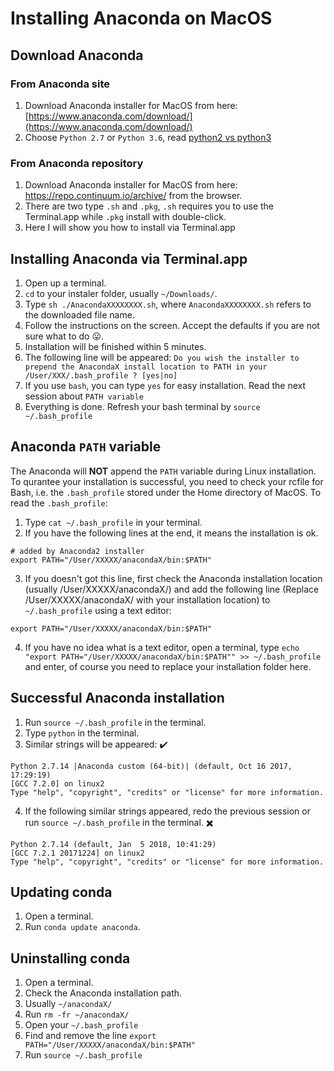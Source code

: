 # Installing Anaconda on MacOS

## Download Anaconda

### From Anaconda site
1. Download Anaconda installer for MacOS from here: [https://www.anaconda.com/download/](https://www.anaconda.com/download/)
2. Choose ``Python 2.7`` or ``Python 3.6``, read
[python2 vs python3](./python2-vs-python3.md)

### From Anaconda repository
1. Download Anaconda installer for MacOS from here: https://repo.continuum.io/archive/ from the browser.
2. There are two type ``.sh`` and ``.pkg``, ``.sh`` requires you to use the Terminal.app while ``.pkg`` install with double-click.
3. Here I will show you how to install via Terminal.app

## Installing Anaconda via Terminal.app
1. Open up a terminal.
2. ``cd`` to your instaler folder, usually ``~/Downloads/``.
3. Type ``sh ./AnacondaXXXXXXXX.sh``, where ``AnacondaXXXXXXXX.sh`` refers to the downloaded file name.
4. Follow the instructions on the screen. Accept the
defaults if you are not sure what to do :stuck_out_tongue:.
5. Installation will be finished within 5 minutes.
6. The following line will be appeared:
``Do you wish the installer to prepend the AnacondaX install location to PATH in your /User/XXX/.bash_profile ? [yes|no]``
7. If you use ``bash``, you can type ``yes`` for easy installation. Read the next session about ``PATH variable``
8. Everything is done. Refresh your bash terminal by ``source ~/.bash_profile`` 

## Anaconda ``PATH`` variable
The Anaconda will **NOT** append the ``PATH`` variable during Linux installation. To qurantee your installation is successful, you need to check your rcfile for Bash, i.e. the ``.bash_profile`` stored under the Home directory of MacOS. To read the ``.bash_profile``:
1. Type ``cat ~/.bash_profile`` in your terminal.
2. If you have the following lines at the end, it means the installation is ok.
```
# added by Anaconda2 installer
export PATH="/User/XXXXX/anacondaX/bin:$PATH"
```
3. If you doesn't got this line, first check the Anaconda installation location (usually /User/XXXXX/anacondaX/) and add the following line (Replace /User/XXXXX/anacondaX/ with your installation location) to ``~/.bash_profile`` using a text editor:
```
export PATH="/User/XXXXX/anacondaX/bin:$PATH"
```
4. If you have no idea what is a text editor, open a terminal,
type ``echo "export PATH="/User/XXXXX/anacondaX/bin:$PATH"" >> ~/.bash_profile`` and enter, of course you need to replace your installation folder here.

## Successful Anaconda installation
1. Run ``source ~/.bash_profile`` in the terminal.
2. Type ``python`` in the terminal.
3. Similar strings will be appeared: :heavy_check_mark:
```
Python 2.7.14 |Anaconda custom (64-bit)| (default, Oct 16 2017, 17:29:19) 
[GCC 7.2.0] on linux2
Type "help", "copyright", "credits" or "license" for more information. 
```
4. If the following similar strings appeared, redo the previous session or run ``source ~/.bash_profile`` in the terminal. :heavy_multiplication_x:
```
Python 2.7.14 (default, Jan  5 2018, 10:41:29) 
[GCC 7.2.1 20171224] on linux2
Type "help", "copyright", "credits" or "license" for more information.
```

## Updating conda

1. Open a terminal.
2. Run ``conda update anaconda``.

## Uninstalling conda

1. Open a terminal.
2. Check the Anaconda installation path.
3. Usually ``~/anacondaX/``
4. Run ``rm -fr ~/anacondaX/``
5. Open your ``~/.bash_profile``
6. Find and remove the line ``export PATH="/User/XXXXX/anacondaX/bin:$PATH"``
7. Run ``source ~/.bash_profile``